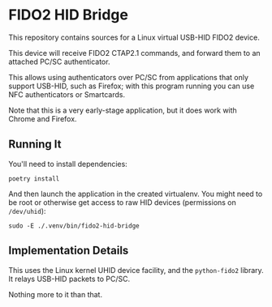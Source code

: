 # FIDO2 HID Bridge

This repository contains sources for a Linux virtual USB-HID
FIDO2 device.

This device will receive FIDO2 CTAP2.1 commands, and forward them
to an attached PC/SC authenticator.

This allows using authenticators over PC/SC from applications
that only support USB-HID, such as Firefox; with this program running
you can use NFC authenticators or Smartcards.

Note that this is a very early-stage application, but it does work with
Chrome and Firefox.

## Running It

You'll need to install dependencies:

```shell
poetry install
```

And then launch the application in the created virtualenv. You might need to be root
or otherwise get access to raw HID devices (permissions on `/dev/uhid`):

```shell
sudo -E ./.venv/bin/fido2-hid-bridge
```

## Implementation Details

This uses the Linux kernel UHID device facility, and the `python-fido2` library.
It relays USB-HID packets to PC/SC.

Nothing more to it than that.
